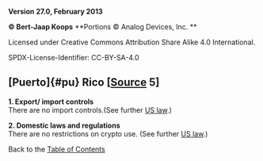 **Version 27.0, February 2013**

**© Bert-Jaap Koops**
**Portions © Analog Devices, Inc. **  

Licensed under Creative Commons Attribution Share Alike 4.0 International.

SPDX-License-Identifier: CC-BY-SA-4.0

## [Puerto]{#pu} Rico \[[Source](cls-srce.htm) 5\]

**1. Export/ import controls**\
There are no import controls.(See further [US law](#us_1).)

**2. Domestic laws and regulations**\
There are no restrictions on crypto use. (See further [US law](#us_2).)

Back to the [Table of Contents](index.html#toc)
